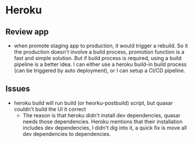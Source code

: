 # Heroku

## Review app

- when promote staging app to production, it would trigger a rebuild. So it the production doesn't involve a build process, promotion function is a fast and simple solution. But if build process is required, using a build pipeline is a better idea. I can either use a heroku build-in build process (can be triggered by auto deployment), or I can setup a CI/CD pipeline.

## Issues

- heroku build will run build (or heorku-postbuild) script, but quasar couldn't build the UI it correct
  - The reason is that heroku didn't install dev dependencies, quasar needs those dependencies. Heroku mentions that their installation includes dev dependencies, I didn't dig into it, a quick fix is move all dev dependencies to dependencies.
